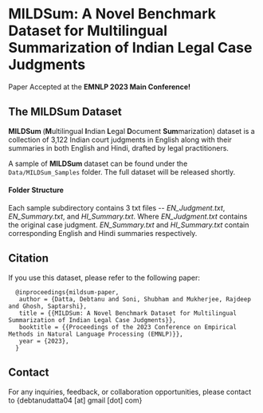 # MILDSum: A Novel Benchmark Dataset for Multilingual Summarization of Indian Legal Case Judgments

Paper Accepted at the **EMNLP 2023 Main Conference!**


## The MILDSum Dataset 
<b> MILDSum </b> (**M**ultilingual **I**ndian **L**egal **D**ocument **Sum**marization) dataset is a collection of 3,122 Indian court judgments in English along with their summaries in both English and Hindi, drafted by legal practitioners.

A sample of <b> MILDSum </b> dataset can be found under the `Data/MILDSum_Samples` folder. The full dataset will be released shortly.

#### Folder Structure
Each sample subdirectory contains 3 txt files -- <i>EN_Judgment.txt</i>, <i>EN_Summary.txt</i>, and <i>HI_Summary.txt</i>. Where <i>EN_Judgment.txt</i> contains the original case judgment. <i>EN_Summary.txt</i> and <i>HI_Summary.txt</i> contain corresponding English and Hindi summaries respectively.

## Citation
If you use this dataset, please refer to the following paper:
```
  @inproceedings{mildsum-paper,
   author = {Datta, Debtanu and Soni, Shubham and Mukherjee, Rajdeep and Ghosh, Saptarshi},
   title = {{MILDSum: A Novel Benchmark Dataset for Multilingual Summarization of Indian Legal Case Judgments}},
   booktitle = {{Proceedings of the 2023 Conference on Empirical Methods in Natural Language Processing (EMNLP)}},
   year = {2023},
  }
```

## Contact
For any inquiries, feedback, or collaboration opportunities, please contact to {debtanudatta04 [at] gmail [dot] com}
